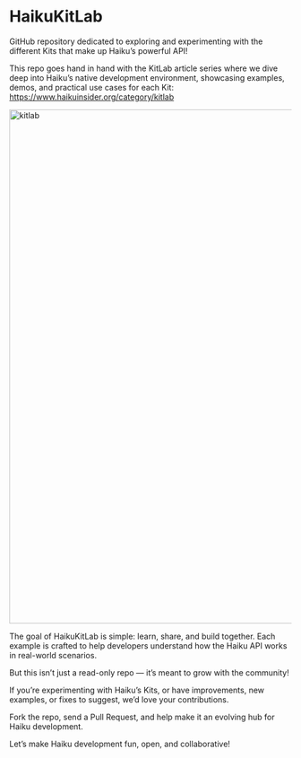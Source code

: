 # HaikuKitLab

GitHub repository dedicated to exploring and experimenting with the different Kits that make up Haiku’s powerful API!

This repo goes hand in hand with the KitLab article series where we dive deep into Haiku’s native development environment, showcasing examples, demos, and practical use cases for each Kit: https://www.haikuinsider.org/category/kitlab

<img width="1271" height="917" alt="kitlab" src="https://github.com/user-attachments/assets/aeb6833b-dd81-48c6-ba55-0fa7555cca4c" />

The goal of HaikuKitLab is simple: learn, share, and build together.
Each example is crafted to help developers understand how the Haiku API works in real-world scenarios.

But this isn’t just a read-only repo — it’s meant to grow with the community!

If you’re experimenting with Haiku’s Kits, or have improvements, new examples, or fixes to suggest, we’d love your contributions.

Fork the repo, send a Pull Request, and help make it an evolving hub for Haiku development.

Let’s make Haiku development fun, open, and collaborative! 

